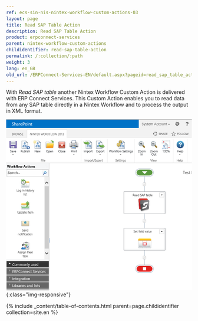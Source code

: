 ```yaml
---
ref: ecs-sin-nis-nintex-workflow-custom-actions-03
layout: page
title: Read SAP Table Action
description: Read SAP Table Action
product: erpconnect-services
parent: nintex-workflow-custom-actions
childidentifier: read-sap-table-action
permalink: /:collection/:path
weight: 3
lang: en_GB
old_url: /ERPConnect-Services-EN/default.aspx?pageid=read_sap_table_action
---
```


With *Read SAP table* another Nintex Workflow Custom Action is delivered with ERP Connect Services. This Custom Action enables you to read data from any SAP table directly in a Nintex Workflow and to process the output in XML format.

![ECS-Nintex-ReadSAPTable-Action1](/img/content/ECS-Nintex-ReadSAPTable-Action1.png){:class="img-responsive"}

{% include _content/table-of-contents.html parent=page.childidentifier collection=site.en %}